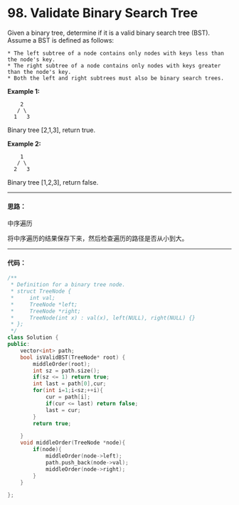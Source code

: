 # 98. Validate Binary Search Tree

Given a binary tree, determine if it is a valid binary search tree (BST).
Assume a BST is defined as follows:

	* The left subtree of a node contains only nodes with keys less than the node's key.
	* The right subtree of a node contains only nodes with keys greater than the node's key.
	* Both the left and right subtrees must also be binary search trees.


**Example 1:**

        2
       / \
      1   3

Binary tree [2,1,3], return true.<br>

**Example 2:**

        1
       / \
      2   3

Binary tree [1,2,3], return false.


---


#### 思路：
中序遍历


将中序遍历的结果保存下来，然后检查遍历的路径是否从小到大。

---


#### 代码：
```c++
/**
 * Definition for a binary tree node.
 * struct TreeNode {
 *     int val;
 *     TreeNode *left;
 *     TreeNode *right;
 *     TreeNode(int x) : val(x), left(NULL), right(NULL) {}
 * };
 */
class Solution {
public:
    vector<int> path;
    bool isValidBST(TreeNode* root) {
        middleOrder(root);
        int sz = path.size();
        if(sz <= 1) return true;
        int last = path[0],cur;
        for(int i=1;i<sz;++i){
            cur = path[i];
            if(cur <= last) return false;
            last = cur;
        }
        return true;

    }
    void middleOrder(TreeNode *node){
        if(node){
            middleOrder(node->left);
            path.push_back(node->val);
            middleOrder(node->right);
        }
    }

};
```
